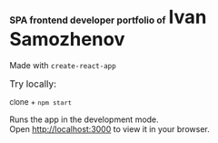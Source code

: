 <font size="3">SPA frontend developer portfolio of</font>
<font size="6">Ivan Samozhenov</font>
---
Made with `create-react-app`

<font size="3">Try locally:</font>

<font size="2">clone + `npm start`</font>

Runs the app in the development mode.\
Open [http://localhost:3000](http://localhost:3000) to view it in your browser.